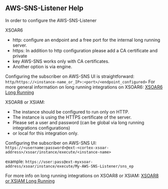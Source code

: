 ## AWS-SNS-Listener Help

In order to configure the AWS-SNS-Listener

XSOAR6

* http: configure an endpoint and a free port for the internal long running server.
* https: In addition to http configuration please add a CA certificate and private
* key AWS-SNS works only with CA certificates.
* Another option is via engine. 
   
Configuring the subscriber on AWS-SNS UI is straightforward:
```http/https://<instance-name_or_IP>:<port>/<endpoint_configured>```
For more general information on long running integrations on XSOAR6:
[XSOAR6 Long Running](https://xsoar.pan.dev/docs/reference/articles/long-running-invoke)

XSOAR8 or XSIAM:

* The instance should be configured to run only on HTTP. 
* The instance is using the HTTPS certificate of the server.
* Please set a user and password (can be global via long running integrations configurations)
* or local for this integration only.
   
Configuring the subscriber on AWS-SNS UI:
```https://<username:password>@ext-<cortex-xsoar-address>/xsoar/instance/execute/<instance-name>```

example:
```https://user:pass@ext-myxsoar-address/xsoar/instance/execute/My-AWS-SNS-Listener/sns_ep```

For more info on long running integrations on XSOAR8 or XSIAM:
[XSOAR8 or XSIAM Long Running](https://docs-cortex.paloaltonetworks.com/r/Cortex-XSOAR/8/Cortex-XSOAR-Administrator-Guide/Forward-Requests-to-Long-Running-Integrations)